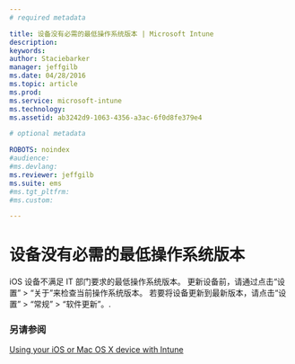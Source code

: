 ```yaml
---
# required metadata

title: 设备没有必需的最低操作系统版本 | Microsoft Intune
description:
keywords:
author: Staciebarker
manager: jeffgilb
ms.date: 04/28/2016
ms.topic: article
ms.prod:
ms.service: microsoft-intune
ms.technology:
ms.assetid: ab3242d9-1063-4356-a3ac-6f0d8fe379e4

# optional metadata

ROBOTS: noindex
#audience:
#ms.devlang:
ms.reviewer: jeffgilb
ms.suite: ems
#ms.tgt_pltfrm:
#ms.custom:

---
```



# 设备没有必需的最低操作系统版本

iOS 设备不满足 IT 部门要求的最低操作系统版本。  更新设备前，请通过点击“设置” &gt; “关于”来检查当前操作系统版本。 若要将设备更新到最新版本，请点击“设置” &gt; “常规” &gt; “软件更新”。.

### 另请参阅
[Using your iOS or Mac OS X device with Intune](using-your-ios-or-mac-os-x-device-with-intune.md)

<!--HONumber=May16_HO1-->


